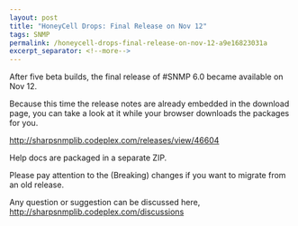 ```yaml
---
layout: post
title: "HoneyCell Drops: Final Release on Nov 12"
tags: SNMP
permalink: /honeycell-drops-final-release-on-nov-12-a9e16823031a
excerpt_separator: <!--more-->
---
```

After five beta builds, the final release of #SNMP 6.0 became available on Nov 12.

Because this time the release notes are already embedded in the download page, you can take a look at it while your browser downloads the packages for you.

http://sharpsnmplib.codeplex.com/releases/view/46604

Help docs are packaged in a separate ZIP.

Please pay attention to the (Breaking) changes if you want to migrate from an old release.

Any question or suggestion can be discussed here, http://sharpsnmplib.codeplex.com/discussions
<!--more-->